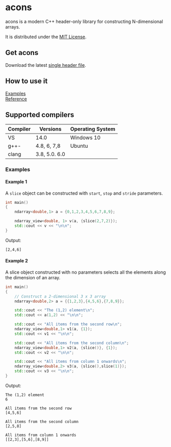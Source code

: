 # acons

acons is a modern C++ header-only library for constructing N-dimensional arrays.

It is distributed under the [MIT License](https://opensource.org/licenses/MIT).

## Get acons

Download the latest [single header file](https://raw.githubusercontent.com/danielaparker/acons/master/include/acons/ndarray.hpp). 

## How to use it

[Examples](#ExamplesLabel)  
[Reference](doc/ref/index.md)

## Supported compilers

 Compiler     | Versions      | Operating System
--------------|---------------|-----------------
 VS           | 14.0          | Windows 10       
 g++-         | 4.8, 6, 7,8   | Ubuntu           
 clang        | 3.8, 5.0. 6.0 |

<div id="ExamplesLabel"/>

### Examples

#### Example 1

A `slice` object can be constructed with `start`, `stop` and `stride` parameters.
```c++
int main()
{
    ndarray<double,1> a = {0,1,2,3,4,5,6,7,8,9};

    ndarray_view<double, 1> v(a, {slice(2,7,2)});
    std::cout << v << "\n\n";
}
```
Output:
```
[2,4,6]
```

#### Example 2

A slice object constructed with no parameters selects all the elements along the dimension of an array. 
```c++
int main()
{
    // Construct a 2-dimensional 3 x 3 array 
    ndarray<double,2> a = {{1,2,3},{4,5,6},{7,8,9}};

    std::cout << "The (1,2) element\n";
    std::cout << a(1,2) << "\n\n";

    std::cout << "All items from the second row\n";
    ndarray_view<double,1> v1(a, {1});
    std::cout << v1 << "\n\n";

    std::cout << "All items from the second column\n";
    ndarray_view<double,1> v2(a, {slice()}, {1});
    std::cout << v2 << "\n\n";

    std::cout << "All items from column 1 onwards\n";
    ndarray_view<double,2> v3(a, {slice(),slice(1)});
    std::cout << v3 << "\n\n";
}
```
Output:
```
The (1,2) element
6
 
All items from the second row
[4,5,6]

All items from the second column
[2,5,8]

All items from column 1 onwards
[[2,3],[5,6],[8,9]]
```


